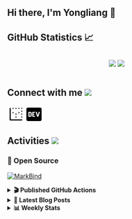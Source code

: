 ## Hi there, I'm Yongliang 👋 

## GitHub Statistics :chart_with_upwards_trend:
<div align="center">
<div style="display: flex; align-items: center; justify-content: center;">

[![](https://github-readme-stats.vercel.app/api?username=tlylt&show_icons=true&theme=tokyonight&hide_border=true&locale=en)](https://github.com/tlylt)
[![](https://github-readme-streak-stats.herokuapp.com/?user=tlylt&theme=tokyonight&hide_border=true)](https://github.com/tlylt)
</div>
</div>

## Connect with me <img src="https://media.giphy.com/media/iY8CRBdQXODJSCERIr/giphy.gif" width="30px">

<a href="https://www.yongliangliu.com/" target="_blank"><img align="center" src="static/site-icon.png" alt="yongliangliu.com" height="40" width="40" /></a>
<a href="https://dev.to/tlylt" target="_blank"><img align="center" src="static/dev-badge.svg" alt="dev.to/tlylt" height="35" width="35" /></a>

## Activities <img src="https://media.giphy.com/media/WUlplcMpOCEmTGBtBW/giphy.gif" width="30">

### 🔭 Open Source

[![MarkBind](https://github-readme-stats.vercel.app/api/pin/?username=markbind&repo=markbind)](https://github.com/MarkBind/markbind)

<details>
<summary> <b>🎬 Published GitHub Actions </b> </summary>

[![install-graphviz](https://github-readme-stats.vercel.app/api/pin/?username=tlylt&repo=install-graphviz)](https://github.com/tlylt/install-graphviz)

[![reposense-action](https://github-readme-stats.vercel.app/api/pin/?username=tlylt&repo=reposense-action)](https://github.com/tlylt/reposense-action)

[![markbin-action](https://github-readme-stats.vercel.app/api/pin/?username=markbind&repo=markbind-action)](https://github.com/MarkBind/markbind-action)

</details>

<details>
<summary> <b>📕 Latest Blog Posts</b> </summary>

<!-- BLOG-POST-LIST:START -->
- [Crossing abstraction barrier between parent and child class](https://www.yongliangliu.com/blog/cross-abstraction-barrier-between-parent-child/)
- [Intermediate GitHub CI Workflow Walk Through](https://www.yongliangliu.com/blog/intermediate-github-ci-workflow-walk-through/)
- [RooFind](https://www.yongliangliu.com/blog/roofind/)
- [Prove that the problem of determining whether a graph is connected is evasive](https://www.yongliangliu.com/blog/prove-graph-check-connected-evasive/)
- [Prove that every sorting algorithm must make at least lg&lpar;n!&rpar; comparisons](https://www.yongliangliu.com/blog/prove-sorting-at-least-lgn/)
<!-- BLOG-POST-LIST:END -->

</details>

<details>
<summary> <b>📊 Weekly Stats</b> </summary>

<!--START_SECTION:waka-->
![Code Time](http://img.shields.io/badge/Code%20Time-0%20secs-blue)

**🐱 My GitHub Data** 

> 🏆 2,913 Contributions in the Year 2022
 > 
> 📦 276.2 kB Used in GitHub's Storage 
 > 
> 🚫 Not Opted to Hire
 > 
> 📜 113 Public Repositories 
 > 
> 🔑 15 Private Repositories  
 > 
**I'm an Early 🐤** 

```text
🌞 Morning    491 commits    ███████░░░░░░░░░░░░░░░░░░   30.1% 
🌆 Daytime    404 commits    ██████░░░░░░░░░░░░░░░░░░░   24.77% 
🌃 Evening    599 commits    █████████░░░░░░░░░░░░░░░░   36.73% 
🌙 Night      137 commits    ██░░░░░░░░░░░░░░░░░░░░░░░   8.4%

```
📅 **I'm Most Productive on Friday** 

```text
Monday       231 commits    ███░░░░░░░░░░░░░░░░░░░░░░   14.16% 
Tuesday      186 commits    ██░░░░░░░░░░░░░░░░░░░░░░░   11.4% 
Wednesday    237 commits    ███░░░░░░░░░░░░░░░░░░░░░░   14.53% 
Thursday     261 commits    ████░░░░░░░░░░░░░░░░░░░░░   16.0% 
Friday       267 commits    ████░░░░░░░░░░░░░░░░░░░░░   16.37% 
Saturday     211 commits    ███░░░░░░░░░░░░░░░░░░░░░░   12.94% 
Sunday       238 commits    ███░░░░░░░░░░░░░░░░░░░░░░   14.59%

```


📊 **This Week I Spent My Time On** 

```text
⌚︎ Time Zone: Asia/Singapore

💬 Programming Languages: 
Go                       3 hrs 22 mins       ██████████████████░░░░░░░   73.16% 
Markdown                 29 mins             ██░░░░░░░░░░░░░░░░░░░░░░░   10.67% 
HTML                     21 mins             ██░░░░░░░░░░░░░░░░░░░░░░░   7.67% 
JSON                     13 mins             █░░░░░░░░░░░░░░░░░░░░░░░░   4.73% 
Other                    6 mins              ░░░░░░░░░░░░░░░░░░░░░░░░░   2.44%

```


 Last Updated on 25/05/2022 00:40:57 UTC
<!--END_SECTION:waka-->

</details>